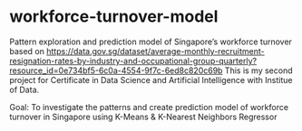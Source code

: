 # workforce-turnover-model

Pattern exploration and prediction model of Singapore’s workforce turnover based on https://data.gov.sg/dataset/average-monthly-recruitment-resignation-rates-by-industry-and-occupational-group-quarterly?resource_id=0e734bf5-6c0a-4554-9f7c-6ed8c820c69b This is my second project for Certificate in Data Science and Artificial Intelligence with Institue of Data.

Goal: To investigate the patterns and create prediction model of workforce turnover in Singapore using K-Means & K-Nearest Neighbors Regressor
